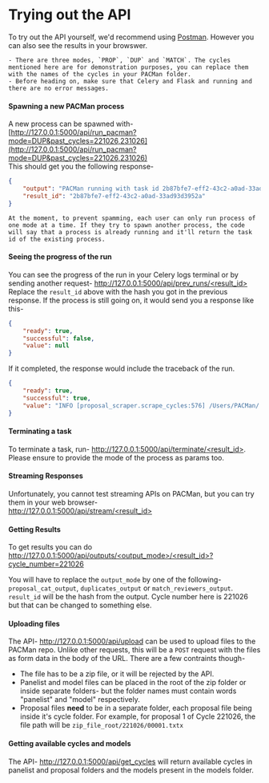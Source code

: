 # Trying out the API
To try out the API yourself, we'd recommend using [Postman](https://www.postman.com/). However you can also see the results in your browswer.  
```{note}
- There are three modes, `PROP`, `DUP` and `MATCH`. The cycles mentioned here are for demonstration purposes, you can replace them with the names of the cycles in your PACMan folder.
- Before heading on, make sure that Celery and Flask and running and there are no error messages.
```

#### Spawning a new PACMan process 
A new process can be spawned with- \
[http://127.0.0.1:5000/api/run_pacman?mode=DUP&past_cycles=221026,231026](http://127.0.0.1:5000/api/run_pacman?mode=DUP&past_cycles=221026,231026) \
This should get you the following response-
```json
{
    "output": "PACMan running with task id 2b87bfe7-eff2-43c2-a0ad-33ad93d3952a",
    "result_id": "2b87bfe7-eff2-43c2-a0ad-33ad93d3952a"
}
```
```{note}
At the moment, to prevent spamming, each user can only run process of one mode at a time. If they try to spawn another process, the code will say that a process is already running and it'll return the task id of the existing process. 
```

#### Seeing the progress of the run 
You can see the progress of the run in your Celery logs terminal or by sending another request-
[http://127.0.0.1:5000/api/prev_runs/<result_id>](http://127.0.0.1:5000/api/prev_runs/<result_id>) \
Replace the `result_id` above with the hash you got in the previous response. If the process is still going on, it would send you a response like this-
```json
{
    "ready": true,
    "successful": false,
    "value": null
}
```

If it completed, the response would include the traceback of the run.
```json
{
    "ready": true,
    "successful": true,
    "value": "INFO [proposal_scraper.scrape_cycles:576] /Users/PACMan/./runs/input_proposal_data/221026/*txtx\nINFO [proposal_scraper.scrape_cycles:579] Found 7 proposals to scrape\nRunning PACMan...\nLog file can be found at ./runs/logs/PACMan_e7a81b49-4f70-42fa-87fd-0fd112958baf_20240131T155649.log\n\rScraping Proposals:   0%|          | 0/7 [00:00<?, ?it/s]\rScraping Proposals: 100%|##########| 7/7 [00:00<00:00, 2328.69it/s]\nINFO [proposal_scraper.scrape_cycles:576] /Users/PACMan/./runs/input_proposal_data/231026/*txtx\nINFO [proposal_scraper.scrape_cycles:579] Found 6 proposals to scrape\n\rScraping Proposals:   0%|          | 0/6 [00:00<?, ?it/s]\rScraping Proposals: 100%|##########| 6/6 [00:00<00:00, 3131.25it/s]\n"
}
```

#### Terminating a task 
To terminate a task, run- [http://127.0.0.1:5000/api/terminate/<result_id>](http://127.0.0.1:5000/api/terminate/<result_id>). Please ensure to provide the mode of the process as params too.

#### Streaming Responses
Unfortunately, you cannot test streaming APIs on PACMan, but you can try them in your web browser- \
[http://127.0.0.1:5000/api/stream/<result_id>](http://127.0.0.1:5000/api/stream/<result_id>)

#### Getting Results 
To get results you can do [http://127.0.0.1:5000/api/outputs/<output_mode>/<result_id>?cycle_number=221026](http://127.0.0.1:5000/api/outputs/<output_mode>/<result_id>?cycle_number=221026) 

You will have to replace the `output_mode` by one of the following- `proposal_cat_output`, `duplicates_output` or `match_reviewers_output`. `result_id` will be the hash from the output. Cycle number here is 221026 but that can be changed to something else.


#### Uploading files
The API- http://127.0.0.1:5000/api/upload can be used to upload files to the PACMan repo. Unlike other requests, this will be a `POST` request with the files as form data in the body of the URL. There are a few contraints though-
- The file has to be a zip file, or it will be rejected by the API. 
- Panelist and model files can be placed in the root of the zip folder or inside separate folders- but the folder names must contain words "panelist" and "model" respectively.
- Proposal files **need** to be in a separate folder, each proposal file being inside it's cycle folder. For example, for proposal 1 of Cycle 221026, the file path will be `zip_file_root/221026/00001.txtx`

#### Getting available cycles and models
The API- http://127.0.0.1:5000/api/get_cycles will return available cycles in panelist and proposal folders and the models present in the models folder. 

